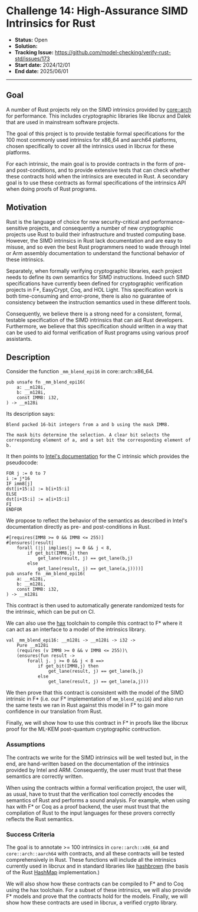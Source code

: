 # Challenge 14: High-Assurance SIMD Intrinsics for Rust

- **Status:** Open
- **Solution:** 
- **Tracking Issue:** https://github.com/model-checking/verify-rust-std/issues/173
- **Start date:** 2024/12/01
- **End date:** 2025/06/01

-------------------


## Goal

A number of Rust projects rely on the SIMD intrinsics provided by
[core::arch](https://doc.rust-lang.org/beta/core/arch/) for
performance. This includes cryptographic libraries like libcrux and
Dalek that are used in mainstream software projects.

The goal of this project is to provide testable formal specifications
for the 100 most commonly used intrinsics for x86_64 and aarch64
platforms, chosen specifically to cover all the intrinsics used in
libcrux for these platforms.

For each intrinsic, the main goal is to provide contracts in the form of pre- and
post-conditions, and to provide extensive tests that can check whether
these contracts hold when the intrinsics are executed in Rust. 
A secondary goal is to use these contracts as formal specifications
of the intrinsics API when doing proofs of Rust programs.


## Motivation

Rust is the language of choice for new security-critical and
performance-sensitive projects, and consequently a number of new
cryptographic projects use Rust to build their infrastructure and
trusted computing base. However, the SIMD intrinsics in Rust lack
documentation and are easy to misuse, and so even the best Rust programmers
need to wade through Intel or Arm assembly documentation to understand
the functional behavior of these intrinsics.

Separately, when formally verifying cryptographic libraries, each
project needs to define its own semantics for SIMD instructions.
Indeed such SIMD specifications have currently been defined for
cryptographic verification projects in F*, EasyCrypt, Coq, and HOL
Light. This specification work is both time-consuming and error-prone,
there is also no guarantee of consistency between the instruction
semantics used in these different tools.

Consequently, we believe there is a strong need for a consistent,
formal, testable specification of the SIMD intrinsics that can aid
Rust developers. Furthermore, we believe that this
specification should written in a way that can be used to aid formal
verification of Rust programs using various proof assistants. 

## Description

Consider the function `_mm_blend_epi16` in core::arch::x86_64.
```
pub unsafe fn _mm_blend_epi16(
    a: __m128i,
    b: __m128i,
    const IMM8: i32,
) -> __m128i
```

Its description says:
```
Blend packed 16-bit integers from a and b using the mask IMM8.

The mask bits determine the selection. A clear bit selects the corresponding element of a, and a set bit the corresponding element of b.
```

It then points to [Intel's documentation](https://www.intel.com/content/www/us/en/docs/intrinsics-guide/index.html#text=_mm_blend_epi16) for the C intrinsic which provides the pseudocode:
```
FOR j := 0 to 7
i := j*16
IF imm8[j]
dst[i+15:i] := b[i+15:i]
ELSE
dst[i+15:i] := a[i+15:i]
FI
ENDFOR
```

We propose to reflect the behavior of the semantics as described in
Intel's documentation directly as pre- and post-conditions in Rust.

```
#[requires(IMM8 >= 0 && IMM8 <= 255)]
#[ensures(|result|
    forall (|j| implies(j >= 0 && j < 8,
        if get_bit(IMM8,j) then
            get_lane(result, j) == get_lane(b,j)
        else
            get_lane(result, j) == get_lane(a,j))))]
pub unsafe fn _mm_blend_epi16(
    a: __m128i,
    b: __m128i,
    const IMM8: i32,
) -> __m128i
```

This contract is then used to automatically generate randomized tests
for the intrinsic, which can be put on CI.

We can also use the [hax](https://github.com/hacspec/hax) toolchain to
compile this contract to F* where it can act as an interface to a model
of the intrinsics library.

```
val _mm_blend_epi16: __m128i -> __m128i -> i32 ->
    Pure __m128i
    (requires (v IMM8 >= 0 && v IMM8 <= 255))\
    (ensures(fun result ->
        forall j. j >= 0 && j < 8 ==>
            if get_bit(IMM8,j) then
                get_lane(result, j) == get_lane(b,j)
            else
                get_lane(result, j) == get_lane(a,j)))
```

We then prove that this contract is consistent with the model of the
SIMD intrinsic in F* (i.e. our F* implementation of `mm_blend_epi16`)
and also run the same tests we ran in Rust against this model in F* to
gain more confidence in our translation from Rust.

Finally, we will show how to use this contract in F* in proofs like
the libcrux proof for the ML-KEM post-quantum cryptographic
contruction.


### Assumptions

The contracts we write for the SIMD intrinsics will be well tested
but, in the end, are hand-written based on the documentation
of the intrinsics provided by Intel and ARM. Consequently, the
user must trust that these semantics are correctly written.

When using the contracts within a formal verification project,
the user will, as usual, have to trust that the verification
tool correctly encodes the semantics of Rust and performs
a sound analysis. For example, when using hax with F* or Coq as 
a proof backend, the user must trust that the compilation
of Rust to the input languages for these provers correctly
reflects the Rust semantics. 

### Success Criteria

The goal is to annotate >= 100 intrinsics in `core::arch::x86_64` and
`core::arch::aarch64` with contracts, and all these contracts will be
tested comprehensively in Rust. These functions will include all the
intrinsics currently used in libcrux and in standard libraries like
[hashbrown](https://github.com/rust-lang/hashbrown) (the basis
of the Rust [HashMap](https://doc.rust-lang.org/std/collections/struct.HashMap.html) implementation.)

We will also show how these contracts can be compiled to F* and to Coq
using the hax toolchain. For a subset of these intrinsics, we will
also provide F* models and prove that the contracts hold for the
models. Finally, we will show how these contracts are used in libcrux,
a verified crypto library.



